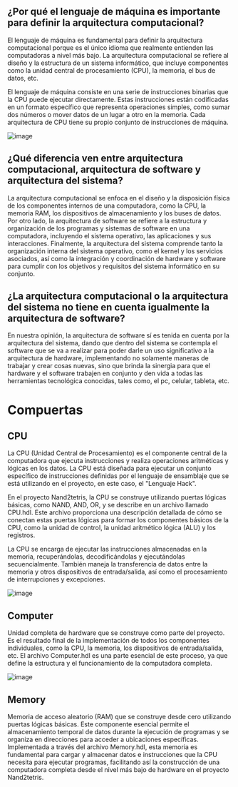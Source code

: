 ## ¿Por qué el lenguaje de máquina es importante para definir la arquitectura computacional?


El lenguaje de máquina es fundamental para definir la arquitectura computacional porque es el único idioma que realmente entienden las computadoras a nivel más bajo. La arquitectura computacional se refiere al diseño y la estructura de un sistema informático, que incluye componentes como la unidad central de procesamiento (CPU), la memoria, el bus de datos, etc.

El lenguaje de máquina consiste en una serie de instrucciones binarias que la CPU puede ejecutar directamente. Estas instrucciones están codificadas en un formato específico que representa operaciones simples, como sumar dos números o mover datos de un lugar a otro en la memoria. Cada arquitectura de CPU tiene su propio conjunto de instrucciones de máquina.


![image](https://github.com/santiagoGv0506/Grupo-Circuitex/assets/97885177/33c0cc81-9882-4b28-a107-6dc329b147c9)



## ¿Qué diferencia ven entre arquitectura computacional, arquitectura de software y arquitectura del sistema?

La arquitectura computacional se enfoca en el diseño y la disposición física de los componentes internos de una computadora, como la CPU, la memoria RAM, los dispositivos de almacenamiento y los buses de datos. Por otro lado, la arquitectura de software se refiere a la estructura y organización de los programas y sistemas de software en una computadora, incluyendo el sistema operativo, las aplicaciones y sus interacciones. Finalmente, la arquitectura del sistema comprende tanto la organización interna del sistema operativo, como el kernel y los servicios asociados, así como la integración y coordinación de hardware y software para cumplir con los objetivos y requisitos del sistema informático en su conjunto.




##  ¿La arquitectura computacional o la arquitectura del sistema no tiene en cuenta igualmente la arquitectura de software?

En nuestra opinión, la arquitectura de software sí es tenida en cuenta por la arquitectura del sistema, dando que dentro del sistema se contempla el software que se va a realizar para poder darle un uso significativo a la arquitectura de hardware, implementando no solamente maneras de trabajar y crear cosas nuevas, sino que brinda la sinergia para que el hardware y el software trabajen en conjunto y den vida a todas las herramientas tecnológica conocidas, tales como, el pc, celular, tableta, etc.



# Compuertas 

## CPU

La CPU (Unidad Central de Procesamiento) es el componente central de la computadora que ejecuta instrucciones y realiza operaciones aritméticas y lógicas en los datos. La CPU está diseñada para ejecutar un conjunto específico de instrucciones definidas por el lenguaje de ensamblaje que se está utilizando en el proyecto, en este caso, el "Lenguaje Hack".

En el proyecto Nand2tetris, la CPU se construye utilizando puertas lógicas básicas, como NAND, AND, OR, y se describe en un archivo llamado CPU.hdl. Este archivo proporciona una descripción detallada de cómo se conectan estas puertas lógicas para formar los componentes básicos de la CPU, como la unidad de control, la unidad aritmético lógica (ALU) y los registros.

La CPU se encarga de ejecutar las instrucciones almacenadas en la memoria, recuperándolas, decodificándolas y ejecutándolas secuencialmente. También maneja la transferencia de datos entre la memoria y otros dispositivos de entrada/salida, así como el procesamiento de interrupciones y excepciones.

![image](https://github.com/santiagoGv0506/Grupo-Circuitex/assets/97885177/8195678c-1d1f-42ad-b9f6-9f15045d7a3c)


## Computer

 Unidad completa de hardware que se construye como parte del proyecto. Es el resultado final de la implementación de todos los componentes individuales, como la CPU, la memoria, los dispositivos de entrada/salida, etc. El archivo Computer.hdl es una parte esencial de este proceso, ya que define la estructura y el funcionamiento de la computadora completa.

![image](https://github.com/santiagoGv0506/Grupo-Circuitex/assets/97885177/a125c5c8-8497-4f48-a019-623ee6ed985b)


## Memory

Memoria de acceso aleatorio (RAM) que se construye desde cero utilizando puertas lógicas básicas. Este componente esencial permite el almacenamiento temporal de datos durante la ejecución de programas y se organiza en direcciones para acceder a ubicaciones específicas. Implementada a través del archivo Memory.hdl, esta memoria es fundamental para cargar y almacenar datos e instrucciones que la CPU necesita para ejecutar programas, facilitando así la construcción de una computadora completa desde el nivel más bajo de hardware en el proyecto Nand2tetris.
